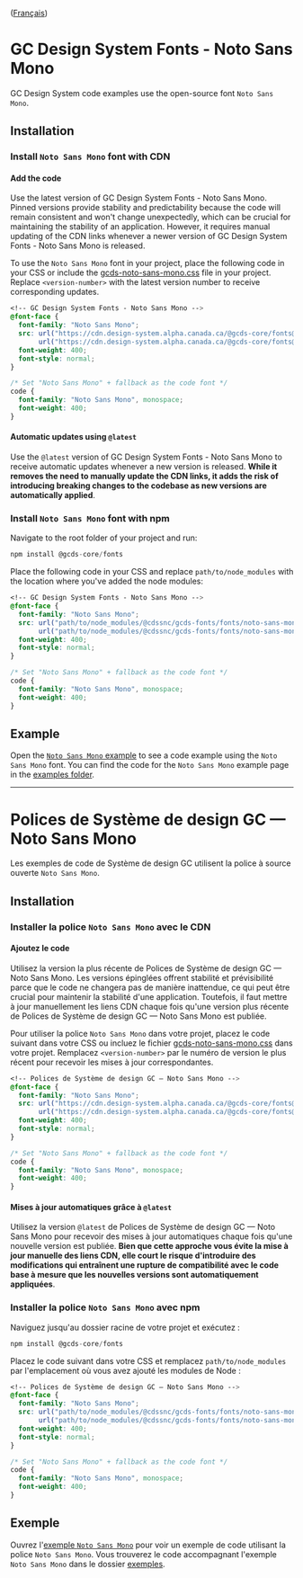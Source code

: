 ([Français](#polices-de-système-de-design-gc--noto-sans-mono))

# GC Design System Fonts - Noto Sans Mono

GC Design System code examples use the open-source font `Noto Sans Mono`.

## Installation

### Install `Noto Sans Mono` font with CDN

#### Add the code

Use the latest version of GC Design System Fonts - Noto Sans Mono. Pinned versions provide stability and predictability because the code will remain consistent and won't change unexpectedly, which can be crucial for maintaining the stability of an application. However, it requires manual updating of the CDN links whenever a newer version of GC Design System Fonts - Noto Sans Mono is released.

To use the `Noto Sans Mono` font in your project, place the following code in your CSS or include the [gcds-noto-sans-mono.css](https://github.com/cds-snc/gcds-fonts/blob/main/fonts/noto-sans-mono/gcds-noto-sans-mono.css) file in your project. Replace `<version-number>` with the latest version number to receive corresponding updates.

```css
<!-- GC Design System Fonts - Noto Sans Mono -->
@font-face {
  font-family: "Noto Sans Mono";
  src: url("https://cdn.design-system.alpha.canada.ca/@gcds-core/fonts@<version-number>/fonts/noto-sans-mono/gcds-noto-sans-mono.woff2") format("woff2"),
       url("https://cdn.design-system.alpha.canada.ca/@gcds-core/fonts@<version-number>/fonts/noto-sans-mono/gcds-noto-sans-mono.woff") format("woff");
  font-weight: 400;
  font-style: normal;
}

/* Set "Noto Sans Mono" + fallback as the code font */
code {
  font-family: "Noto Sans Mono", monospace;
  font-weight: 400;
}
```

#### Automatic updates using `@latest`

Use the `@latest` version of GC Design System Fonts - Noto Sans Mono to receive automatic updates whenever a new version is released. **While it removes the need to manually update the CDN links, it adds the risk of introducing breaking changes to the codebase as new versions are automatically applied**.

### Install `Noto Sans Mono` font with npm

Navigate to the root folder of your project and run:

```js
npm install @gcds-core/fonts
```

Place the following code in your CSS and replace `path/to/node_modules` with the location where you've added the node modules:

```css
<!-- GC Design System Fonts - Noto Sans Mono -->
@font-face {
  font-family: "Noto Sans Mono";
  src: url("path/to/node_modules/@cdssnc/gcds-fonts/fonts/noto-sans-mono/gcds-noto-sans-mono.woff2") format("woff2"),
       url("path/to/node_modules/@cdssnc/gcds-fonts/fonts/noto-sans-mono/gcds-noto-sans-mono.woff") format("woff");
  font-weight: 400;
  font-style: normal;
}

/* Set "Noto Sans Mono" + fallback as the code font */
code {
  font-family: "Noto Sans Mono", monospace;
  font-weight: 400;
}
```

## Example

Open the [`Noto Sans Mono` example]() to see a code example using the `Noto Sans Mono` font. You can find the code for the `Noto Sans Mono` example page in the [examples folder](https://github.com/cds-snc/gcds-fonts/tree/main/examples/noto-sans-mono).

---

# Polices de Système de design GC — Noto Sans Mono

Les exemples de code de Système de design GC utilisent la police à source ouverte `Noto Sans Mono`.

## Installation

### Installer la police `Noto Sans Mono` avec le CDN

#### Ajoutez le code

Utilisez la version la plus récente de Polices de Système de design GC — Noto Sans Mono. Les versions épinglées offrent stabilité et prévisibilité parce que le code ne changera pas de manière inattendue, ce qui peut être crucial pour maintenir la stabilité d'une application. Toutefois, il faut mettre à jour manuellement les liens CDN chaque fois qu'une version plus récente de Polices de Système de design GC — Noto Sans Mono est publiée.

Pour utiliser la police `Noto Sans Mono` dans votre projet, placez le code suivant dans votre CSS ou incluez le fichier [gcds-noto-sans-mono.css](https://github.com/cds-snc/gcds-fonts/blob/main/fonts/noto-sans-mono/gcds-noto-sans-mono.css) dans votre projet. Remplacez `<version-number>` par le numéro de version le plus récent pour recevoir les mises à jour correspondantes.

```css
<!-- Polices de Système de design GC — Noto Sans Mono -->
@font-face {
  font-family: "Noto Sans Mono";
  src: url("https://cdn.design-system.alpha.canada.ca/@gcds-core/fonts@<version-number>/fonts/noto-sans-mono/gcds-noto-sans-mono.woff2") format("woff2"),
       url("https://cdn.design-system.alpha.canada.ca/@gcds-core/fonts@<version-number>/fonts/noto-sans-mono/gcds-noto-sans-mono.woff") format("woff");
  font-weight: 400;
  font-style: normal;
}

/* Set "Noto Sans Mono" + fallback as the code font */
code {
  font-family: "Noto Sans Mono", monospace;
  font-weight: 400;
}
```

#### Mises à jour automatiques grâce à `@latest`

Utilisez la version `@latest` de Polices de Système de design GC — Noto Sans Mono pour recevoir des mises à jour automatiques chaque fois qu'une nouvelle version est publiée. **Bien que cette approche vous évite la mise à jour manuelle des liens CDN, elle court le risque d'introduire des modifications qui entraînent une rupture de compatibilité avec le code base à mesure que les nouvelles versions sont automatiquement appliquées**.

### Installer la police `Noto Sans Mono` avec npm

Naviguez jusqu'au dossier racine de votre projet et exécutez :

```js
npm install @gcds-core/fonts
```

Placez le code suivant dans votre CSS et remplacez `path/to/node_modules` par l'emplacement où vous avez ajouté les modules de Node :

```css
<!-- Polices de Système de design GC — Noto Sans Mono -->
@font-face {
  font-family: "Noto Sans Mono";
  src: url("path/to/node_modules/@cdssnc/gcds-fonts/fonts/noto-sans-mono/gcds-noto-sans-mono.woff2") format("woff2"),
       url("path/to/node_modules/@cdssnc/gcds-fonts/fonts/noto-sans-mono/gcds-noto-sans-mono.woff") format("woff");
  font-weight: 400;
  font-style: normal;
}

/* Set "Noto Sans Mono" + fallback as the code font */
code {
  font-family: "Noto Sans Mono", monospace;
  font-weight: 400;
}
```

## Exemple

Ouvrez l'[exemple `Noto Sans Mono`]() pour voir un exemple de code utilisant la police `Noto Sans Mono`. Vous trouverez le code accompagnant l'exemple `Noto Sans Mono` dans le dossier [exemples](https://github.com/cds-snc/gcds-fonts/tree/main/examples/noto-sans-mono).
